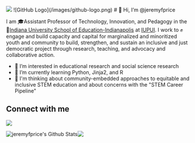 <img src="https://raw.githubusercontent.com/jeremyfprice/jeremyfprice/main/IMG_20170926_120428(3).jpg&auto=format&fit=crop&w=975&h=300&q=80"/>
![GitHub Logo](/images/github-logo.png)
# 👋 Hi, I’m @jeremyfprice

I am 🎓Assistant Professor of Technology, Innovation, and Pedagogy in the 🏫[Indiana University School of Education-Indianapolis](https://education.iupui.edu/) at [IUPUI](https://www.iupui.edu). I work to ✊engage and build capacity and capital for marginalized and minoritized youth and community to build, strengthen, and sustain an inclusive and just democratic project through research, teaching, and advocacy and collaborative action.

- 👀 I’m interested in educational research and social science research
- 🌱 I’m currently learning Python, Jinja2, and R
- 🤔 I'm thinking about community-embedded approaches to equitable and inclusive STEM education and about concerns with the "STEM Career Pipeline"

## Connect with me

<img src="https://img.shields.io/twitter/follow/dr_jfprice?label=@dr_jfprice&style=social" />

<img align="center" alt="jeremyfprice's Github Stats" src="https://github-readme-stats.codestackr.vercel.app/api?username=jeremyfprice&theme=calm&show_icons=true&hide_border=true&count_private=true&include_all_commits=true&theme=calm" /><img align="center" src="https://github-readme-stats.vercel.app/api/top-langs/?username=jeremyfprice&show_icons=true&hide_border=true&count_private=true&include_all_commits=true&layout=compact" />

<!---
jeremyfprice/jeremyfprice is a ✨ special ✨ repository because its `README.md` (this file) appears on your GitHub profile.
You can click the Preview link to take a look at your changes.
--->
